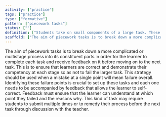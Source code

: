 ```yaml
---
activity: ["practice"]
tags: ["practice"]
type: ["formative"]
pattern: ["piecework tasks"]
status: [""]
definition: ["Students take on small components of a large task. These can then be brought together as an assessment or as a practice of the main task."]
scaffold: ["The aim of piecework tasks is to break down a more complicated or multistage process into its constituent parts in order for the learner to complete each task and receive feedback on it before moving on to the next task. This is to ensure that learners are correct and demonstrate their competency at each stage so as not to fail the larger task. This strategy should be used when a mistake at a single point will mean failure overall. Identifying these failure points is crucial to set up these tasks and each one needs to be accompanied by feedback that allows the learner to self-correct. Feedback must ensure that the learner can understand at which point they failed and the reasons why. This kind of task may require students to submit multiple times or to remedy their process before the next task through discussion with the teacher. "]
---
```


The aim of piecework tasks is to break down a more complicated or multistage process into its constituent parts in order for the learner to complete each task and receive feedback on it before moving on to the next task. This is to ensure that learners are correct and demonstrate their competency at each stage so as not to fail the larger task. This strategy should be used when a mistake at a single point will mean failure overall. Identifying these failure points is crucial to set up these tasks and each one needs to be accompanied by feedback that allows the learner to self-correct. Feedback must ensure that the learner can understand at which point they failed and the reasons why. This kind of task may require students to submit multiple times or to remedy their process before the next task through discussion with the teacher.

